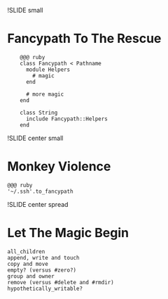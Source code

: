 !SLIDE small
# Fancypath To The Rescue #
        @@@ ruby
        class Fancypath < Pathname
          module Helpers
            # magic
          end
    
          # more magic
        end
    
        class String
          include Fancypath::Helpers
        end

!SLIDE center small
# Monkey Violence #
    @@@ ruby
    '~/.ssh'.to_fancypath

!SLIDE center spread
# Let The Magic Begin #

    all_children
    append, write and touch
    copy and move
    empty? (versus #zero?)
    group and owner
    remove (versus #delete and #rmdir)
    hypothetically_writable?
